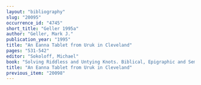 ```yaml
---
layout: "bibliography"
slug: "20095"
occurrence_id: "4745"
short_title: "Geller 1995a"
author: "Geller, Mark J."
publication_year: "1995"
title: "An Eanna Tablet from Uruk in Cleveland"
pages: "531-542"
editor: "Sokoloff, Michael"
book: "Solving Riddless and Untying Knots. Biblical, Epigraphic and Semitic Studies in Honor of Jonas C. Greenfield, Fs. Greenfield (Winona Lake)"
title: "An Eanna Tablet from Uruk in Cleveland"
previous_item: "20098"
---
```

